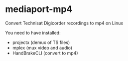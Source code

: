 # mediaport-mp4
Convert Technisat Digicorder recordings to mp4 on Linux

You need to have installed:

- projectx (demux of TS files)
- mplex (mux video and audio)
- HandBrakeCLI (convert to mp4)
